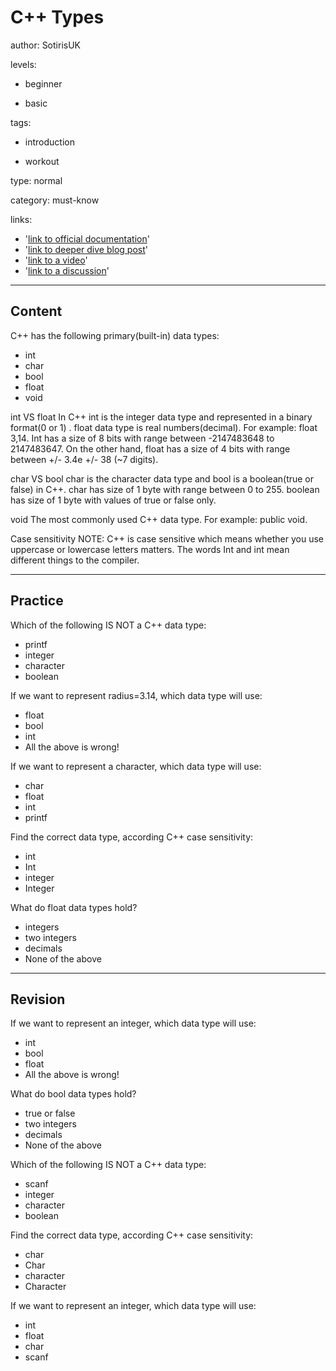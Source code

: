 # C++ Types
author: SotirisUK

levels:

  - beginner

  - basic


tags:

  - introduction

  - workout


type: normal

category: must-know

links:

  - '[link to official documentation](https://enki.com)'
  - '[link to deeper dive blog post](https://enki.com)'
  - '[link to a video](https://enki.com)'
  - '[link to a discussion](https://enki.com)'

---
## Content

C++ has the following primary(built-in) data types:

* int
* char
* bool
* float
* void   

int VS float
In C++ int is the integer data type and represented in a binary format(0 or 1) . float data type is real numbers(decimal). For example: float 3,14. Int has a size of 8 bits with range between -2147483648 to 2147483647. On the other hand, float has a size of 4 bits with range between +/- 3.4e +/- 38 (~7 digits).

char VS bool
char is the character data type and bool is a boolean(true or false) in C++. char has size of 1 byte with range between 0 to 255. boolean has size of 1 byte with values of true or false only.

void
The most commonly used C++ data type. For example: public void.  

Case sensitivity
NOTE: C++ is case sensitive which means whether you use uppercase or lowercase letters matters. The words Int and int mean different things to the compiler.



---
## Practice

Which of the following IS NOT a C++ data type:

* printf
* integer
* character
* boolean

If we want to represent radius=3.14, which data type will use:

* float
* bool
* int
* All the above is wrong!

If we want to represent a character, which data type will use:

* char
* float
* int
* printf

Find the correct data type, according C++ case sensitivity:

* int
* Int
* integer
* Integer

What do float data types hold?

* integers
* two integers
* decimals
* None of the above


---
## Revision

If we want to represent an integer, which data type will use:

* int
* bool
* float
* All the above is wrong!

What do bool data types hold?

* true or false
* two integers
* decimals
* None of the above

Which of the following IS NOT a C++ data type:

* scanf
* integer
* character
* boolean

Find the correct data type, according C++ case sensitivity:

* char
* Char
* character
* Character

If we want to represent an integer, which data type will use:

* int
* float
* char
* scanf

